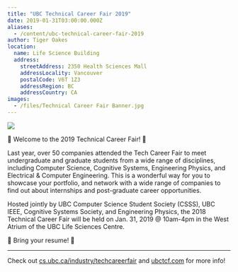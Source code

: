 ```yaml
---
title: "UBC Technical Career Fair 2019"
date: 2019-01-31T03:00:00.000Z
aliases:
  - /content/ubc-technical-career-fair-2019
author: Tiger Oakes
location:
  name: Life Science Building
  address:
    streetAddress: 2350 Health Sciences Mall
    addressLocality: Vancouver
    postalCode: V6T 1Z3
    addressRegion: BC
    addressCountry: CA
images:
  - /files/Technical Career Fair Banner.jpg
---
```


![](/files/Technical%20Career%20Fair%20Banner.jpg)

🎉 Welcome to the 2019 Technical Career Fair! 🎉

Last year, over 50 companies attended the Tech Career Fair to meet undergraduate and graduate students from a wide range of disciplines, including Computer Science, Cognitive Systems, Engineering Physics, and Electrical & Computer Engineering. This is a wonderful way for you to showcase your portfolio, and network with a wide range of companies to find out about internships and post-graduate career opportunities.

Hosted jointly by UBC Computer Science Student Society (CSSS), UBC IEEE, Cognitive Systems Society, and Engineering Physics, the 2018 Technical Career Fair will be held on Jan. 31, 2019 @ 10am-4pm in the West Atrium of the UBC Life Sciences Centre.

📩 Bring your resume! 📩

---

Check out [cs.ubc.ca/industry/techcareerfair](https://www.cs.ubc.ca/industry/techcareerfair) and [ubctcf.com](https://ubctcf.com/) for more info!
